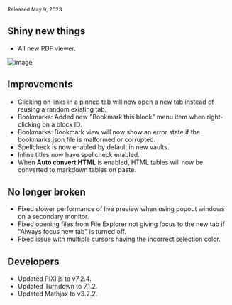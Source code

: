<small>Released May 9, 2023</small>

## Shiny new things

- All new PDF viewer.

<img alt="image" src="https://github.com/ericaxu/obsidian/assets/693981/8466390b-dccc-4aec-8f7e-2e1a39115548">

## Improvements

- Clicking on links in a pinned tab will now open a new tab instead of reusing a random existing tab.
- Bookmarks: Added new "Bookmark this block" menu item when right-clicking on a block ID.
- Bookmarks: Bookmark view will now show an error state if the bookmarks.json file is malformed or corrupted.
- Spellcheck is now enabled by default in new vaults.
- Inline titles now have spellcheck enabled.
- When **Auto convert HTML** is enabled, HTML tables will now be converted to markdown tables on paste.

## No longer broken

- Fixed slower performance of live preview when using popout windows on a secondary monitor.
- Fixed opening files from File Explorer not giving focus to the new tab if "Always focus new tab" is turned off.
- Fixed issue with multiple cursors having the incorrect selection color.

## Developers

- Updated PIXI.js to v7.2.4.
- Updated Turndown to 7.1.2.
- Updated Mathjax to v3.2.2.
